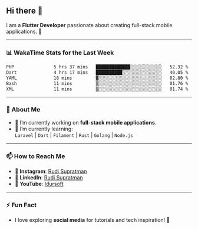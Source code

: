 ## Hi there 👋

I am a **Flutter Developer** passionate about creating full-stack mobile applications. 🚀

---

### 📊 WakaTime Stats for the Last Week
<!--START_SECTION:waka-->

```txt
PHP               5 hrs 37 mins   █████████████░░░░░░░░░░░░   52.32 %
Dart              4 hrs 17 mins   ██████████░░░░░░░░░░░░░░░   40.05 %
YAML              18 mins         ▓░░░░░░░░░░░░░░░░░░░░░░░░   02.80 %
Bash              11 mins         ▒░░░░░░░░░░░░░░░░░░░░░░░░   01.76 %
XML               11 mins         ▒░░░░░░░░░░░░░░░░░░░░░░░░   01.74 %
```

<!--END_SECTION:waka-->

---

### 🌱 About Me
- 🔭 I’m currently working on **full-stack mobile applications**.
- 🌱 I’m currently learning:  
  `Laravel` | `Dart` | `Filament` | `Rust` | `Golang` | `Node.js`

---

### 📫 How to Reach Me
- 💬 **Instagram**: [Rudi Supratman](https://www.instagram.com/rudisupratman97)  
- 💼 **LinkedIn**: [Rudi Supratman](https://www.linkedin.com/in/rudi-supratman-324233281)  
- 🎥 **YouTube**: [Idursoft](https://www.youtube.com/@adde5863)

---

### ⚡ Fun Fact
- I love exploring **social media** for tutorials and tech inspiration! 🎥
